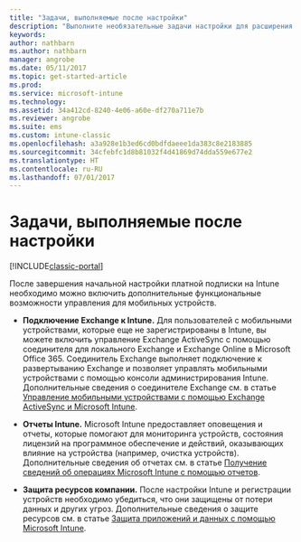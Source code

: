 ```yaml
---
title: "Задачи, выполняемые после настройки"
description: "Выполните необязательные задачи настройки для расширения возможностей управления мобильными устройствами."
keywords: 
author: nathbarn
ms.author: nathbarn
manager: angrobe
ms.date: 05/11/2017
ms.topic: get-started-article
ms.prod: 
ms.service: microsoft-intune
ms.technology: 
ms.assetid: 34a412cd-8240-4e06-a60e-df270a711e7b
ms.reviewer: angrobe
ms.suite: ems
ms.custom: intune-classic
ms.openlocfilehash: a3a928e1b3ed6cd0bdfdaeee1da383c8e2183885
ms.sourcegitcommit: 34cfebfc1d8b81032f4d41869d74dda559e677e2
ms.translationtype: HT
ms.contentlocale: ru-RU
ms.lasthandoff: 07/01/2017
---
```

# <a name="post-configuration-tasks"></a>Задачи, выполняемые после настройки

[!INCLUDE[classic-portal](../includes/classic-portal.md)]

После завершения начальной настройки платной подписки на Intune необходимо можно включить дополнительные функциональные возможности управления для мобильных устройств.

-   **Подключение Exchange к Intune.** Для пользователей с мобильными устройствами, которые еще не зарегистрированы в Intune, вы можете включить управление Exchange ActiveSync с помощью соединителя для локального Exchange и Exchange Online в Microsoft Office 365. Соединитель Exchange выполняет подключение к развертыванию Exchange и позволяет управлять мобильными устройствами с помощью консоли администрирования Intune. Дополнительные сведения о соединителе Exchange см. в статье [Управление мобильными устройствами с помощью Exchange ActiveSync и Microsoft Intune](/intune-classic/deploy-use/mobile-device-management-with-exchange-activesync-and-microsoft-intune).

-   **Отчеты Intune.** Microsoft Intune предоставляет оповещения и отчеты, которые помогают для мониторинга устройств, состояния лицензий на программное обеспечение и действий, оказывающих влияние на устройства (например, очистка устройств).  Дополнительные сведения об отчетах см. в статье [Получение сведений об операциях Microsoft Intune с помощью отчетов](/intune-classic/deploy-use/understand-microsoft-intune-operations-by-using-reports).

-   **Защита ресурсов компании.** После настройки Intune и регистрации устройств необходимо убедиться, что они защищены от потери данных и других угроз. Дополнительные сведения о защите ресурсов см. в статье [Защита приложений и данных с помощью Microsoft Intune](/intune-classic/deploy-use/protect-apps-and-data-with-microsoft-intune).
